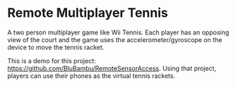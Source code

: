 # Remote Multiplayer Tennis

A two person multiplayer game like Wii Tennis. Each player has an opposing view of the court and the game uses the accelerometer/gyroscope on the device to move the tennis racket.

This is a demo for this project: https://github.com/BluBambu/RemoteSensorAccess. Using that project, players can use their phones as the virtual tennis rackets.
